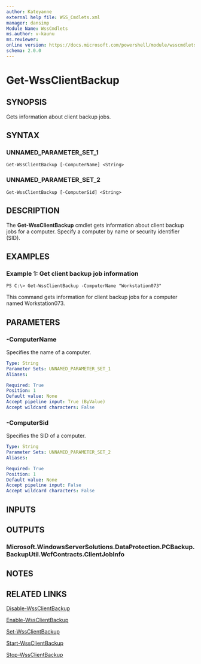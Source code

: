 ```yaml
---
author: Kateyanne
external help file: WSS_Cmdlets.xml
manager: dansimp
Module Name: WssCmdlets
ms.author: v-kaunu
ms.reviewer: 
online version: https://docs.microsoft.com/powershell/module/wsscmdlets/get-wssclientbackup?view=windowsserver2012-ps&wt.mc_id=ps-gethelp
schema: 2.0.0
---
```


# Get-WssClientBackup

## SYNOPSIS
Gets information about client backup jobs.

## SYNTAX

### UNNAMED_PARAMETER_SET_1
```
Get-WssClientBackup [-ComputerName] <String>
```

### UNNAMED_PARAMETER_SET_2
```
Get-WssClientBackup [-ComputerSid] <String>
```

## DESCRIPTION
The **Get-WssClientBackup** cmdlet gets information about client backup jobs for a computer.
Specify a computer by name or security identifier (SID).

## EXAMPLES

### Example 1: Get client backup job information
```
PS C:\> Get-WssClientBackup -ComputerName "Workstation073"
```

This command gets information for client backup jobs for a computer named Workstation073.

## PARAMETERS

### -ComputerName
Specifies the name of a computer.

```yaml
Type: String
Parameter Sets: UNNAMED_PARAMETER_SET_1
Aliases: 

Required: True
Position: 1
Default value: None
Accept pipeline input: True (ByValue)
Accept wildcard characters: False
```

### -ComputerSid
Specifies the SID of a computer.

```yaml
Type: String
Parameter Sets: UNNAMED_PARAMETER_SET_2
Aliases: 

Required: True
Position: 1
Default value: None
Accept pipeline input: False
Accept wildcard characters: False
```

## INPUTS

## OUTPUTS

### Microsoft.WindowsServerSolutions.DataProtection.PCBackup.BackupUtil.WcfContracts.ClientJobInfo

## NOTES

## RELATED LINKS

[Disable-WssClientBackup](./Disable-WssClientBackup.md)

[Enable-WssClientBackup](./Enable-WssClientBackup.md)

[Set-WssClientBackup](./Set-WssClientBackup.md)

[Start-WssClientBackup](./Start-WssClientBackup.md)

[Stop-WssClientBackup](./Stop-WssClientBackup.md)

